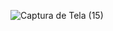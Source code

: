 ![Captura de Tela (15)](https://github.com/htzxd/MyHeroAcad/assets/166336496/ce065968-9ae5-420c-9f9e-ed7af356491b)
